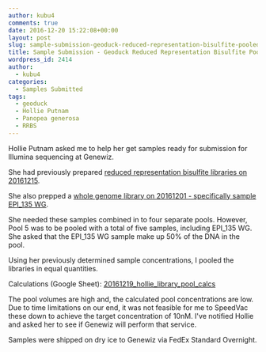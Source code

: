 ```yaml
---
author: kubu4
comments: true
date: 2016-12-20 15:22:08+00:00
layout: post
slug: sample-submission-geoduck-reduced-representation-bisulfite-pooled-libraries
title: Sample Submission - Geoduck Reduced Representation Bisulfite Pooled Libraries
wordpress_id: 2414
author:
  - kubu4
categories:
  - Samples Submitted
tags:
  - geoduck
  - Hollie Putnam
  - Panopea generosa
  - RRBS
---
```


Hollie Putnam asked me to help her get samples ready for submission for Illumina sequencing at Genewiz.

She had previously prepared [reduced representation bisulfite libraries on 20161215](https://hputnam.github.io/Putnam_Lab_Notebook/Geoduck-RRBS-Library-Prep-part-3/).

She also prepped a [whole genome library on 20161201 - specifically sample EPI_135 WG](https://hputnam.github.io/Putnam_Lab_Notebook/Geoduck_RRBS_Library_Prep/).

She needed these samples combined in to four separate pools. However, Pool 5 was to be pooled with a total of five samples, including EPI_135 WG. She asked that the EPI_135 WG sample make up 50% of the DNA in the pool.

Using her previously determined sample concentrations, I pooled the libraries in equal quantities.

Calculations (Google Sheet): [20161219_hollie_library_pool_calcs](https://docs.google.com/spreadsheets/d/1mOf7zOJhwH_Lhe8Ud5sNuqwOpIH52omCTh9DLxR_Fsk/edit?usp=sharing)

The pool volumes are high and, the calculated pool concentrations are low. Due to time limitations on our end, it was not feasible for me to SpeedVac these down to achieve the target concentration of 10nM. I've notified Hollie and asked her to see if Genewiz will perform that service.

Samples were shipped on dry ice to Genewiz via FedEx Standard Overnight.
